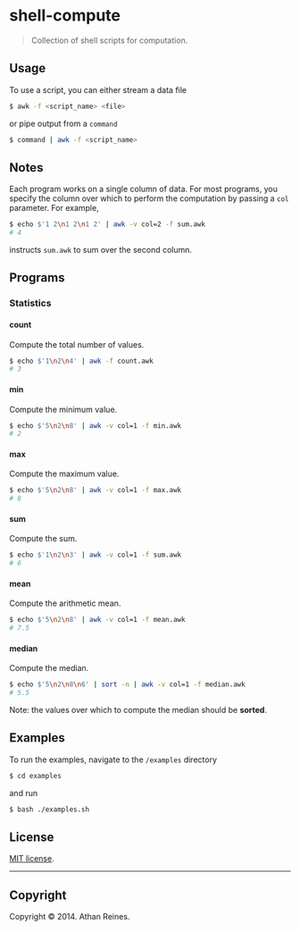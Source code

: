 shell-compute
===========

> Collection of shell scripts for computation.


## Usage

To use a script, you can either stream a data file

``` bash
$ awk -f <script_name> <file>
```

or pipe output from a `command`

``` bash
$ command | awk -f <script_name>
```

## Notes

Each program works on a single column of data. For most programs, you specify the column over which to perform the computation by passing a `col` parameter. For example,

``` bash
$ echo $'1 2\n1 2\n1 2' | awk -v col=2 -f sum.awk
# 4
```

instructs `sum.awk` to sum over the second column.


## Programs

### Statistics

#### count

Compute the total number of values.

``` bash
$ echo $'1\n2\n4' | awk -f count.awk
# 3
```

#### min

Compute the minimum value.

``` bash
$ echo $'5\n2\n8' | awk -v col=1 -f min.awk
# 2
```

#### max

Compute the maximum value.

``` bash
$ echo $'5\n2\n8' | awk -v col=1 -f max.awk
# 8
```

#### sum

Compute the sum.

``` bash
$ echo $'1\n2\n3' | awk -v col=1 -f sum.awk
# 6
```

#### mean

Compute the arithmetic mean.

``` bash
$ echo $'5\n2\n8' | awk -v col=1 -f mean.awk
# 7.5
```


#### median

Compute the median.

``` bash
$ echo $'5\n2\n8\n6' | sort -n | awk -v col=1 -f median.awk
# 5.5
```

Note: the values over which to compute the median should be __sorted__.


## Examples

To run the examples, navigate to the `/examples` directory

``` bash
$ cd examples
```

and run

``` bash
$ bash ./examples.sh
```


## License

[MIT license](http://opensource.org/licenses/MIT). 


---
## Copyright

Copyright &copy; 2014. Athan Reines.